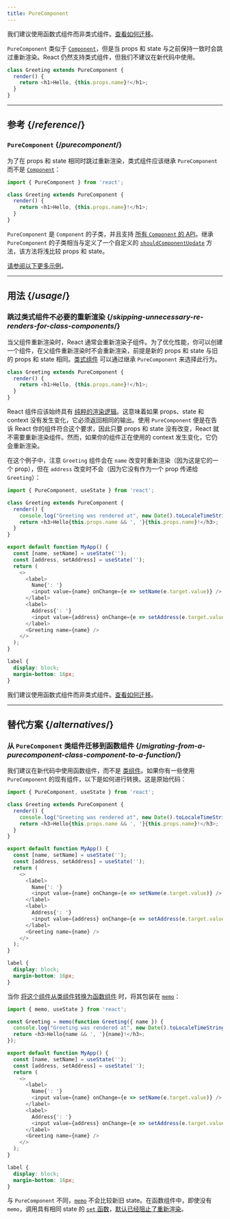 ```yaml
---
title: PureComponent
---
```


<Pitfall>

我们建议使用函数式组件而非类式组件。[查看如何迁移](#alternatives)。

</Pitfall>

<Intro>

`PureComponent` 类似于 [`Component`](/reference/react/Component)，但是当 props 和 state 与之前保持一致时会跳过重新渲染。React 仍然支持类式组件，但我们不建议在新代码中使用。

```js
class Greeting extends PureComponent {
  render() {
    return <h1>Hello, {this.props.name}!</h1>;
  }
}
```

</Intro>

<InlineToc />

---

## 参考 {/*reference*/}

### `PureComponent` {/*purecomponent*/}

为了在 props 和 state 相同时跳过重新渲染，类式组件应该继承 `PureComponent` 而不是 [`Component`](/reference/react/Component)：

```js
import { PureComponent } from 'react';

class Greeting extends PureComponent {
  render() {
    return <h1>Hello, {this.props.name}!</h1>;
  }
}
```

`PureComponent` 是 `Component` 的子类，并且支持 [所有 `Component` 的 API](/reference/react/Component#reference)。继承 `PureComponent` 的子类相当与定义了一个自定义的 [`shouldComponentUpdate`](/reference/react/Component#shouldcomponentupdate) 方法，该方法将浅比较 props 和 state。


[请参阅以下更多示例](#usage)。

---

## 用法 {/*usage*/}

### 跳过类式组件不必要的重新渲染 {/*skipping-unnecessary-re-renders-for-class-components*/}

当父组件重新渲染时，React 通常会重新渲染子组件。为了优化性能，你可以创建一个组件，在父组件重新渲染时不会重新渲染，前提是新的 props 和 state 与旧的 props 和 state 相同。[类式组件](/reference/react/Component) 可以通过继承 `PureComponent` 来选择此行为。

```js {1}
class Greeting extends PureComponent {
  render() {
    return <h1>Hello, {this.props.name}!</h1>;
  }
}
```

React 组件应该始终具有 [纯粹的渲染逻辑](/learn/keeping-components-pure)。这意味着如果 props、state 和 context 没有发生变化，它必须返回相同的输出。使用 `PureComponent` 便是在告诉 React 你的组件符合这个要求，因此只要 props 和 state 没有改变，React 就不需要重新渲染组件。然而，如果你的组件正在使用的 context 发生变化，它仍会重新渲染。

在这个例子中，注意 `Greeting` 组件会在 `name` 改变时重新渲染（因为这是它的一个 prop），但在 `address` 改变时不会（因为它没有作为一个 prop 传递给 `Greeting`）：

<Sandpack>

```js
import { PureComponent, useState } from 'react';

class Greeting extends PureComponent {
  render() {
    console.log("Greeting was rendered at", new Date().toLocaleTimeString());
    return <h3>Hello{this.props.name && ', '}{this.props.name}!</h3>;
  }
}

export default function MyApp() {
  const [name, setName] = useState('');
  const [address, setAddress] = useState('');
  return (
    <>
      <label>
        Name{': '}
        <input value={name} onChange={e => setName(e.target.value)} />
      </label>
      <label>
        Address{': '}
        <input value={address} onChange={e => setAddress(e.target.value)} />
      </label>
      <Greeting name={name} />
    </>
  );
}
```

```css
label {
  display: block;
  margin-bottom: 16px;
}
```

</Sandpack>

<Pitfall>

我们建议使用函数式组件而非类式组件。[查看如何迁移](#alternatives)。

</Pitfall>

---

## 替代方案 {/*alternatives*/}

### 从 `PureComponent` 类组件迁移到函数组件 {/*migrating-from-a-purecomponent-class-component-to-a-function*/}

我们建议在新代码中使用函数组件，而不是 [类组件](/reference/react/Component)。如果你有一些使用 `PureComponent` 的现有组件，以下是如何进行转换。这是原始代码：

<Sandpack>

```js
import { PureComponent, useState } from 'react';

class Greeting extends PureComponent {
  render() {
    console.log("Greeting was rendered at", new Date().toLocaleTimeString());
    return <h3>Hello{this.props.name && ', '}{this.props.name}!</h3>;
  }
}

export default function MyApp() {
  const [name, setName] = useState('');
  const [address, setAddress] = useState('');
  return (
    <>
      <label>
        Name{': '}
        <input value={name} onChange={e => setName(e.target.value)} />
      </label>
      <label>
        Address{': '}
        <input value={address} onChange={e => setAddress(e.target.value)} />
      </label>
      <Greeting name={name} />
    </>
  );
}
```

```css
label {
  display: block;
  margin-bottom: 16px;
}
```

</Sandpack>

当你 [将这个组件从类组件转换为函数组件](/reference/react/Component#alternatives) 时，将其包装在 [`memo`](/reference/react/memo)：

<Sandpack>

```js
import { memo, useState } from 'react';

const Greeting = memo(function Greeting({ name }) {
  console.log("Greeting was rendered at", new Date().toLocaleTimeString());
  return <h3>Hello{name && ', '}{name}!</h3>;
});

export default function MyApp() {
  const [name, setName] = useState('');
  const [address, setAddress] = useState('');
  return (
    <>
      <label>
        Name{': '}
        <input value={name} onChange={e => setName(e.target.value)} />
      </label>
      <label>
        Address{': '}
        <input value={address} onChange={e => setAddress(e.target.value)} />
      </label>
      <Greeting name={name} />
    </>
  );
}
```

```css
label {
  display: block;
  margin-bottom: 16px;
}
```

</Sandpack>

<Note>

与 `PureComponent` 不同，[`memo`](/reference/react/memo) 不会比较新旧 state。在函数组件中，即使没有 `memo`，调用具有相同 state 的 [`set` 函数](/reference/react/useState#setstate)，[默认已经阻止了重新渲染](/reference/react/memo#updating-a-memoized-component-using-state)。

</Note>
